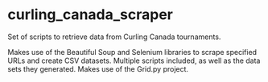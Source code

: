 # curling_canada_scraper
Set of scripts to retrieve data from Curling Canada tournaments.

Makes use of the Beautiful Soup and Selenium libraries to scrape specified URLs and create CSV datasets. Multiple scripts included, as well as the data sets they generated. Makes use of the Grid.py project.
